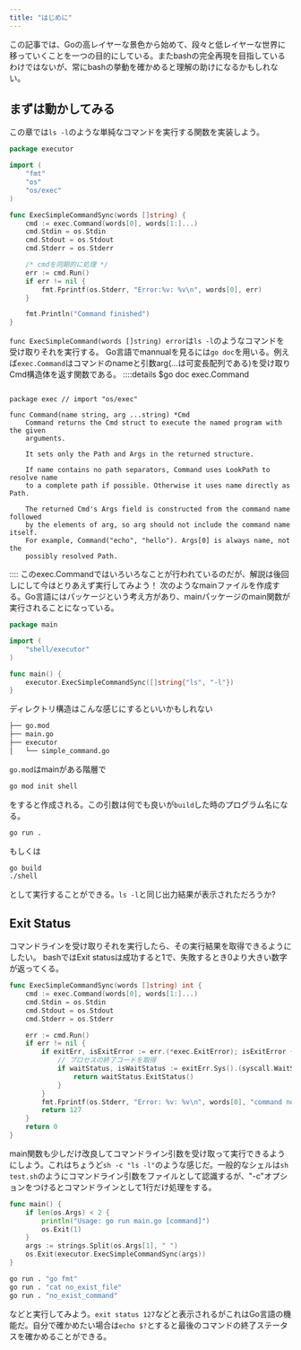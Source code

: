 ```yaml
---
title: "はじめに"
---
```

この記事では、Goの高レイヤーな景色から始めて、段々と低レイヤーな世界に移っていくことを一つの目的にしている。またbashの完全再現を目指しているわけではないが、常にbashの挙動を確かめると理解の助けになるかもしれない。

## まずは動かしてみる

この章では```ls -l```のような単純なコマンドを実行する関数を実装しよう。


<!-- まずmainで作る？？-cでコマンドライン引数で受け取れるようにする -->
```go :executor/executor.go
package executor

import (
	"fmt"
	"os"
	"os/exec"
)

func ExecSimpleCommandSync(words []string) {
	cmd := exec.Command(words[0], words[1:]...)
	cmd.Stdin = os.Stdin
	cmd.Stdout = os.Stdout
	cmd.Stderr = os.Stderr

	/* cmdを同期的に処理 */
	err := cmd.Run()
	if err != nil {
		fmt.Fprintf(os.Stderr, "Error:%v: %v\n", words[0], err)
	}

	fmt.Println("Command finished")
}
```
```func ExecSimpleCommand(words []string) error```は```ls -l```のようなコマンドを受け取りそれを実行する。
Go言語でmannualを見るには```go doc```を用いる。例えば```exec.Command```はコマンドのnameと引数arg(...は可変長配列である)を受け取りCmd構造体を返す関数である。
::::details $go doc exec.Command
```text

package exec // import "os/exec"

func Command(name string, arg ...string) *Cmd
    Command returns the Cmd struct to execute the named program with the given
    arguments.

    It sets only the Path and Args in the returned structure.

    If name contains no path separators, Command uses LookPath to resolve name
    to a complete path if possible. Otherwise it uses name directly as Path.

    The returned Cmd's Args field is constructed from the command name followed
    by the elements of arg, so arg should not include the command name itself.
    For example, Command("echo", "hello"). Args[0] is always name, not the
    possibly resolved Path.
```
::::
このexec.Commandではいろいろなことが行われているのだが、解説は後回しにして今はとりあえず実行してみよう！
次のようなmainファイルを作成する。Go言語にはパッケージという考え方があり、mainパッケージのmain関数が実行されることになっている。 
```go :main.go
package main

import (
	"shell/executor"
)

func main() {
	executor.ExecSimpleCommandSync([]string{"ls", "-l"})
}
```
ディレクトリ構造はこんな感じにするといいかもしれない
```sh
├── go.mod
├── main.go
├── executor
│   └── simple_command.go
```

```go.mod```はmainがある階層で
```sh
go mod init shell
```
をすると作成される。この引数は何でも良いが```build```した時のプログラム名になる。
```sh
go run .
```
もしくは
```sh
go build
./shell
```
として実行することができる。```ls -l```と同じ出力結果が表示されただろうか?

## Exit Status
コマンドラインを受け取りそれを実行したら、その実行結果を取得できるようにしたい。
bashではExit statusは成功すると1で、失敗するとき0より大きい数字が返ってくる。


```go
func ExecSimpleCommandSync(words []string) int {
	cmd := exec.Command(words[0], words[1:]...)
	cmd.Stdin = os.Stdin
	cmd.Stdout = os.Stdout
	cmd.Stderr = os.Stderr

	err := cmd.Run()
	if err != nil {
		if exitErr, isExitError := err.(*exec.ExitError); isExitError {
			// プロセスの終了コードを取得
			if waitStatus, isWaitStatus := exitErr.Sys().(syscall.WaitStatus); isWaitStatus {
				return waitStatus.ExitStatus()
			}
		}
		fmt.Fprintf(os.Stderr, "Error: %v: %v\n", words[0], "command not found")
		return 127
	}
	return 0
}
```
main関数も少しだけ改良してコマンドライン引数を受け取って実行できるようにしよう。これはちょうど```sh -c "ls -l"```のような感じだ。一般的なシェルは```sh test.sh```のようにコマンドライン引数をファイルとして認識するが、"-c"オプションをつけるとコマンドラインとして1行だけ処理をする。
```go :main.go
func main() {
	if len(os.Args) < 2 {
		println("Usage: go run main.go [command]")
		os.Exit(1)
	}
	args := strings.Split(os.Args[1], " ")
	os.Exit(executor.ExecSimpleCommandSync(args))
}
```

```sh
go run . "go fmt"
go run . "cat no_exist_file"
go run . "no_exist_command"
```
などと実行してみよう。```exit status 127```などと表示されるがこれはGo言語の機能だ。自分で確かめたい場合は```echo $?```とすると最後のコマンドの終了ステータスを確かめることができる。